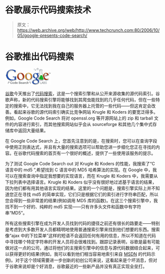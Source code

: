 # 谷歌展示代码搜索技术

> 原文：<https://web.archive.org/web/http://www.techcrunch.com:80/2006/10/05/google-presents-code-search/>

# 谷歌推出代码搜索

[![codesearch_logo_sm.gif](img/cfddd515add7f91f0c11142644af86b0.png)](https://web.archive.org/web/20221221214636/http://google.com/)

[谷歌](https://web.archive.org/web/20221221214636/http://www.google.com/)今天推出了[代码搜索](https://web.archive.org/web/20221221214636/http://google.com/codesearch)，这是一个搜索引擎和从公开来源收集的源代码索引。谷歌声称，新的代码搜索引擎将能够找到其爬虫能找到的几乎任何代码，但在一些特定的搜索中，它无法找到我在自己的服务器上托管的一些代码——但这肯定会改善。看起来谷歌的源代码索引确实比竞争网站 Krugle 和 Koders 的要宽泛得多。例如，Google Code Search 将对 openssl.org 等开源网站上的 zip 和 tarball 文件的内容进行索引，而其他搜索网站似乎会从 sourceforge 和其他几个集中式存储库中返回大量结果。

在 Google Code Search 上，您首先注意到的是，在搜索时，您可以在查询字段中使用正则表达式，并且有大量的搜索选项可以帮助您进一步细化您正在寻找的内容。在谷歌代码搜索的首页有一个很好的概述，提供了一些使用该服务的提示。

为了测试 Google Code Search out 对 Krugle 和 Koders 的性能，我搜索了“C 语言中的 md5 ”,希望找到 C 语言中的 MD5 哈希算法的实现。在 Google 中，我可以在搜索查询中指定我想要的实现语言，而在 Krugle 和 Koders 中，我需要从下拉列表中选择语言。Krugle 和 Koders 似乎没有很好地过滤基于语言的结果，因为他们都有用其他语言实现的结果。这里的一个问题是，搜索引擎实际上并不知道您正在寻找 md5 的简单实现，它们只是根据它们的索引进行字符串匹配，所以您会得到一些非常差的结果(例如调用 MD5 库的函数)。在这三个搜索引擎中，我找不到一个好的、纯粹的 md5 实现——只有许多头文件和函数中有字符串“MD5”。

所有这些搜索引擎在成为开发人员找到代码的捷径之前还有很长的路要走——特别是考虑到大多数开发人员都精明地使用普通搜索引擎来找到他们想要的东西。搜索像“ajax 中的下拉菜单”这样的短语不会返回任何有用的信息，所以不知道在代码中寻找哪个特定字符串的开发人员将会很难找到。跟踪记录表明，谷歌是最有可能做对这一点的公司，通过将他们的主搜索引擎中的信息与源代码数据结合起来，可以获得更好的结果(例如，我可以看到他们相当容易地索引来自 [MSDN](https://web.archive.org/web/20221221214636/http://msdn.microsoft.com/) 的代码示例)。对于这个领域需要进一步创新的初创公司来说，这看起来是个坏消息，但对于谷歌来说却是个好消息，谷歌最近的一些新产品并没有真正实现全垒打。